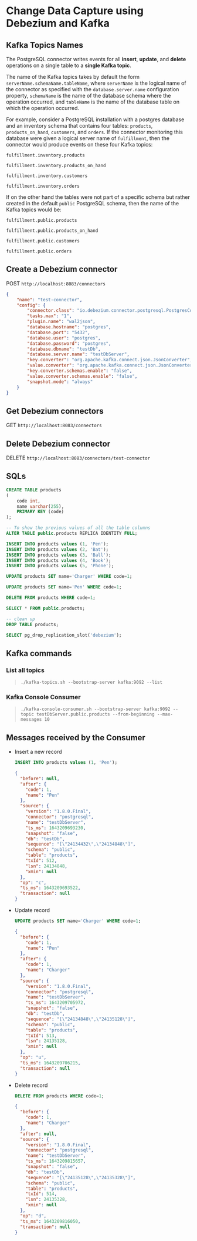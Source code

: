 # Change Data Capture using Debezium and Kafka

## Kafka Topics Names
The PostgreSQL connector writes events for all **insert**, **update**, and **delete** operations on a single table to a **single Kafka topic**.

The name of the Kafka topics takes by default the form `serverName.schemaName.tableName`, where `serverName` is the logical name of the connector as specified with the `database.server.name` configuration property, `schemaName` is the name of the database schema where the operation occurred, and `tableName` is the name of the database table on which the operation occurred.

For example, consider a PostgreSQL installation with a postgres database and an inventory schema that contains four tables: `products`, `products_on_hand`, `customers`, and `orders`. If the connector monitoring this database were given a logical server name of `fulfillment`, then the connector would produce events on these four Kafka topics:

```
fulfillment.inventory.products

fulfillment.inventory.products_on_hand

fulfillment.inventory.customers

fulfillment.inventory.orders
```

If on the other hand the tables were not part of a specific schema but rather created in the default `public` PostgreSQL schema, then the name of the Kafka topics would be:

```
fulfillment.public.products

fulfillment.public.products_on_hand

fulfillment.public.customers

fulfillment.public.orders
```

## Create a Debezium connector

POST `http://localhost:8083/connectors`

```json
{
    "name": "test-connector",
    "config": {
        "connector.class": "io.debezium.connector.postgresql.PostgresConnector",
        "tasks.max": "1",
        "plugin.name": "wal2json",
        "database.hostname": "postgres",
        "database.port": "5432",
        "database.user": "postgres",
        "database.password": "postgres",
        "database.dbname": "testDb",
        "database.server.name": "testDbServer",
        "key.converter": "org.apache.kafka.connect.json.JsonConverter",
        "value.converter": "org.apache.kafka.connect.json.JsonConverter",
        "key.converter.schemas.enable": "false",
        "value.converter.schemas.enable": "false",
        "snapshot.mode": "always"
    }
}
```


## Get Debezium connectors

GET `http://localhost:8083/connectors`


## Delete Debezium connector

DELETE `http://localhost:8083/connectors/test-connector`


## SQLs

```sql
CREATE TABLE products
(
    code int,
    name varchar(255),
    PRIMARY KEY (code)
);

-- To show the previous values of all the table columns
ALTER TABLE public.products REPLICA IDENTITY FULL;

INSERT INTO products values (1, 'Pen');
INSERT INTO products values (2, 'Bat');
INSERT INTO products values (3, 'Ball');
INSERT INTO products values (4, 'Book');
INSERT INTO products values (5, 'Phone');

UPDATE products SET name='Charger' WHERE code=1;

UPDATE products SET name='Pen' WHERE code=1;

DELETE FROM products WHERE code=1;

SELECT * FROM public.products;

-- clean up
DROP TABLE products;

SELECT pg_drop_replication_slot('debezium');
```

## Kafka commands

### List all topics

> ```./kafka-topics.sh --bootstrap-server kafka:9092 --list```

### Kafka Console Consumer

> ```./kafka-console-consumer.sh --bootstrap-server kafka:9092 --topic testDbServer.public.products --from-beginning --max-messages 10```

## Messages received by the Consumer

* Insert a new record

  ```sql
  INSERT INTO products values (1, 'Pen');
  ```

  ```json
  {
    "before": null,
    "after": {
      "code": 1,
      "name": "Pen"
    },
    "source": {
      "version": "1.8.0.Final",
      "connector": "postgresql",
      "name": "testDbServer",
      "ts_ms": 1643209693230,
      "snapshot": "false",
      "db": "testDb",
      "sequence": "[\"24134432\",\"24134848\"]",
      "schema": "public",
      "table": "products",
      "txId": 512,
      "lsn": 24134848,
      "xmin": null
    },
    "op": "c",
    "ts_ms": 1643209693522,
    "transaction": null
  }
  ```
* Update record

  ```sql
  UPDATE products SET name='Charger' WHERE code=1;
  ```

  ```json
  {
    "before": {
      "code": 1,
      "name": "Pen"
    },
    "after": {
      "code": 1,
      "name": "Charger"
    },
    "source": {
      "version": "1.8.0.Final",
      "connector": "postgresql",
      "name": "testDbServer",
      "ts_ms": 1643209705972,
      "snapshot": "false",
      "db": "testDb",
      "sequence": "[\"24134848\",\"24135128\"]",
      "schema": "public",
      "table": "products",
      "txId": 513,
      "lsn": 24135128,
      "xmin": null
    },
    "op": "u",
    "ts_ms": 1643209706215,
    "transaction": null
  }
  ```

* Delete record

  ```sql
  DELETE FROM products WHERE code=1;
  ```

  ```json
  {
    "before": {
      "code": 1,
      "name": "Charger"
    },
    "after": null,
    "source": {
      "version": "1.8.0.Final",
      "connector": "postgresql",
      "name": "testDbServer",
      "ts_ms": 1643209815657,
      "snapshot": "false",
      "db": "testDb",
      "sequence": "[\"24135128\",\"24135328\"]",
      "schema": "public",
      "table": "products",
      "txId": 514,
      "lsn": 24135328,
      "xmin": null
    },
    "op": "d",
    "ts_ms": 1643209816050,
    "transaction": null
  }
  ```

